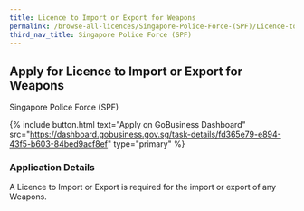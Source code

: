 ```yaml
---
title: Licence to Import or Export for Weapons
permalink: /browse-all-licences/Singapore-Police-Force-(SPF)/Licence-to-Import-or-Export-for-Weapons
third_nav_title: Singapore Police Force (SPF)
---
```


## Apply for Licence to Import or Export for Weapons

Singapore Police Force (SPF)

{% include button.html text="Apply on GoBusiness Dashboard" src="https://dashboard.gobusiness.gov.sg/task-details/fd365e79-e894-43f5-b603-84bed9acf8ef" type="primary" %}

<H3>Application Details</H3>

A Licence to Import or Export is required for the import or export of any Weapons.

